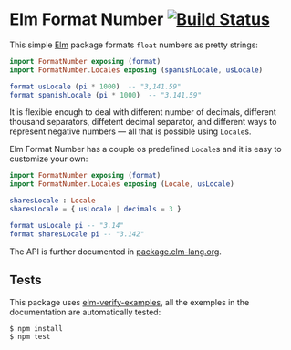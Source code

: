 # Elm Format Number [![Build Status](https://circleci.com/gh/cuducos/elm-format-number.svg?style=shield)](https://circleci.com/gh/cuducos/elm-format-number)

This simple [Elm](http://elm-lang.com) package formats `float` numbers as pretty strings:

```elm
import FormatNumber exposing (format)
import FormatNumber.Locales exposing (spanishLocale, usLocale)

format usLocale (pi * 1000)  -- "3,141.59"
format spanishLocale (pi * 1000)  -- "3.141,59"
```

It is flexible enough to deal with different number of decimals, different thousand separators, diffetent decimal separator, and different ways to represent negative numbers — all that is possible using `Locale`s. 

Elm Format Number has a couple os predefined `Locale`s and it is easy to customize your own:

```elm
import FormatNumber exposing (format)
import FormatNumber.Locales exposing (Locale, usLocale)

sharesLocale : Locale
sharesLocale = { usLocale | decimals = 3 }

format usLocale pi -- "3.14"
format sharesLocale pi -- "3.142"
```

The API is further documented in [package.elm-lang.org](http://package.elm-lang.org/packages/cuducos/elm-format-number/latest/FormatNumber).

## Tests

This package uses [elm-verify-examples](https://www.npmjs.com/package/elm-doc-test), all the exemples in the documentation are automatically tested:

```console
$ npm install
$ npm test
```

